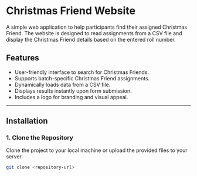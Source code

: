 # Christmas Friend Website

A simple web application to help participants find their assigned Christmas Friend. The website is designed to read assignments from a CSV file and display the Christmas Friend details based on the entered roll number.

## Features
- User-friendly interface to search for Christmas Friends.
- Supports batch-specific Christmas Friend assignments.
- Dynamically loads data from a CSV file.
- Displays results instantly upon form submission.
- Includes a logo for branding and visual appeal.

---

## Installation

### 1. Clone the Repository
Clone the project to your local machine or upload the provided files to your server.

```bash
git clone <repository-url>
